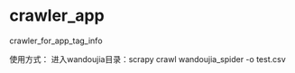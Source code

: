 # crawler_app
crawler_for_app_tag_info

使用方式：
进入wandoujia目录：scrapy crawl wandoujia_spider -o test.csv
